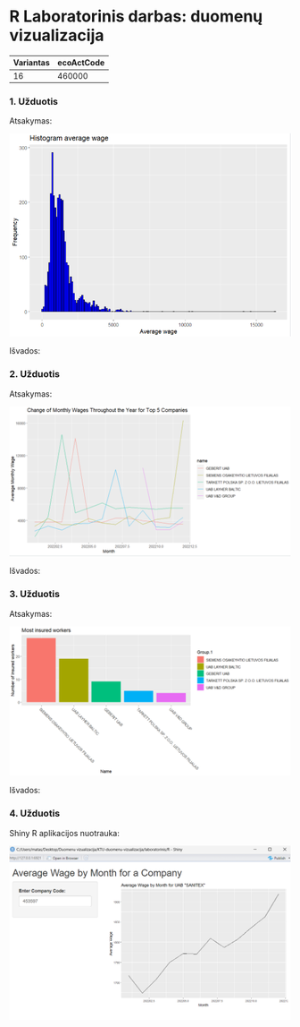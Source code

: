 # R Laboratorinis darbas: duomenų vizualizacija

| Variantas | ecoActCode |
|------------- | ------------- |
|16   | 460000 |


### 1. Užduotis

Atsakymas:

![histograma](img/Screenshot_1.png)

Išvados:

### 2. Užduotis

Atsakymas:

![atlyginimai](img/Screenshot_2.png)

Išvados:


### 3. Užduotis

Atsakymas:

![apdraustieji](img/Screenshot_3.png)

Išvados:


### 4. Užduotis

Shiny R aplikacijos nuotrauka:

![shiny app](img/Screenshot_4.PNG)

